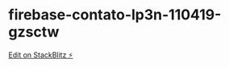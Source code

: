 # firebase-contato-lp3n-110419-gzsctw

[Edit on StackBlitz ⚡️](https://stackblitz.com/edit/firebase-contato-lp3n-110419-gzsctw)
